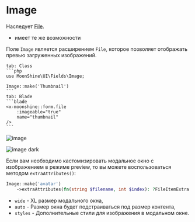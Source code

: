 # Image

Наследует [File](/docs/{{version}}/fields/file).

* имеет те же возможности

Поле `Image` является расширением `File`, которое позволяет отображать превью загруженных изображений.

~~~tabs
tab: Class
```php
use MoonShine\UI\Fields\Image;

Image::make('Thumbnail')
```
tab: Blade
```blade
<x-moonshine::form.file
    :imageable="true"
    name="thumbnail"
/>
```
~~~

![image](https://raw.githubusercontent.com/moonshine-software/doc/3.x/resources/screenshots/image.png)

![image dark](https://raw.githubusercontent.com/moonshine-software/doc/3.x/resources/screenshots/image_dark.png)

Если вам необходимо кастомизировать модальное окно с изображением в режиме preview, то вы можете воспользоваться методом `extraAttributes()`:

```php
Image::make('avatar')
    ->extraAttributes(fn(string $filename, int $index): ?FileItemExtra => new FileItemExtra(wide: false, auto: true, styles: 'width: 250px;')),
```

- `wide` - XL размер модального окна,
- `auto` - Размер окна будет подстраиваться под размер контента,
- `styles` - Дополнительные стили для изображения в модальном окне.
